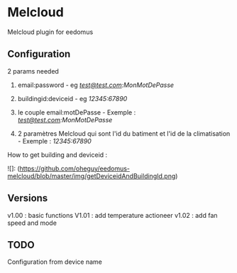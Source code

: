 # Melcloud

Melcloud plugin for eedomus

## Configuration

2 params needed

1. email:password - eg *test@test.com:MonMotDePasse*
2. buildingid:deviceid - eg *12345:67890*

1. le couple email:motDePasse - Exemple : *test@test.com:MonMotDePasse*
2. 2 paramètres Melcloud qui sont l'id du batiment et l'id de la climatisation - Exemple : *12345:67890*

How to get building and deviceid :

![]: (https://github.com/oheguy/eedomus-melcloud/blob/master/img/getDeviceidAndBuildingId.png) 

## Versions

v1.00 : basic functions
V1.01 : add temperature actioneer
v1.02 : add fan speed and mode

## TODO
Configuration from device name